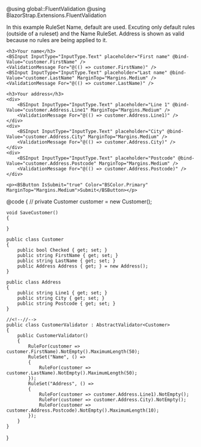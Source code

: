 ﻿<!--\\-->
@using global::FluentValidation
@using BlazorStrap.Extensions.FluentValidation
<p>In this example RuleSet Name, default are used. Excuting only default rules (outside of a ruleset) and the Name RuleSet. Address is shown as valid because no rules are being applied to it. </p>

<BSForm Model="customer" OnValidSubmit="SaveCustomer" IsFloating="true">
    <FluentValidator TValidator="CustomerValidator" RuleSets="Name,default" ValidateAll="true" />

    <h3>Your name</h3>
    <BSInput InputType="InputType.Text" placeholder="First name" @bind-Value="customer.FirstName" />
    <ValidationMessage For="@(() => customer.FirstName)" />
    <BSInput InputType="InputType.Text" placeholder="Last name" @bind-Value="customer.LastName" MarginTop="Margins.Medium" />
    <ValidationMessage For="@(() => customer.LastName)" />

    <h3>Your address</h3>
    <div>
        <BSInput InputType="InputType.Text" placeholder="Line 1" @bind-Value="customer.Address.Line1" MarginTop="Margins.Medium" />
        <ValidationMessage For="@(() => customer.Address.Line1)" />
    </div>
    <div>
        <BSInput InputType="InputType.Text" placeholder="City" @bind-Value="customer.Address.City" MarginTop="Margins.Medium" />
        <ValidationMessage For="@(() => customer.Address.City)" />
    </div>
    <div>
        <BSInput InputType="InputType.Text" placeholder="Postcode" @bind-Value="customer.Address.Postcode" MarginTop="Margins.Medium" />
        <ValidationMessage For="@(() => customer.Address.Postcode)" />
    </div>

    <p><BSButton IsSubmit="true" Color="BSColor.Primary" MarginTop="Margins.Medium">Submit</BSButton></p>
</BSForm>
<!--//-->
@code {
    //<!--\\-->
    private Customer customer = new Customer();

    void SaveCustomer()
    {

    }

    public class Customer
    {
        public bool Checked { get; set; }
        public string FirstName { get; set; }
        public string LastName { get; set; }
        public Address Address { get; } = new Address();
    }

    public class Address
    {
        public string Line1 { get; set; }
        public string City { get; set; }
        public string Postcode { get; set; }
    }

    //<!--//-->
    public class CustomerValidator : AbstractValidator<Customer>
    {
        public CustomerValidator()
        {
            RuleFor(customer => customer.FirstName).NotEmpty().MaximumLength(50);
            RuleSet("Name", () =>
            {
                RuleFor(customer => customer.LastName).NotEmpty().MaximumLength(50);
            });
            RuleSet("Address", () =>
            {
                RuleFor(customer => customer.Address.Line1).NotEmpty();
                RuleFor(customer => customer.Address.City).NotEmpty();
                RuleFor(customer => customer.Address.Postcode).NotEmpty().MaximumLength(10);
            });
        }
    }
}